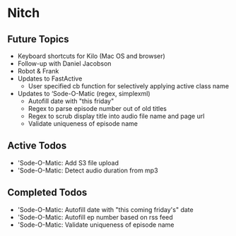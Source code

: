 Nitch
=====

## Future Topics

* Keyboard shortcuts for Kilo (Mac OS and browser)
* Follow-up with Daniel Jacobson
* Robot & Frank
* Updates to FastActive
	* User specified cb function for selectively applying active class name
* Updates to ‘Sode-O-Matic (regex, simplexml)
	* Autofill date with "this friday"
	* Regex to parse episode number out of old titles
	* Regex to scrub display title into audio file name and page url
	* Validate uniqueness of episode name

## Active Todos

* 'Sode-O-Matic: Add S3 file upload
* 'Sode-O-Matic: Detect audio duration from mp3

## Completed Todos

* 'Sode-O-Matic: Autofill date with "this coming friday's" date
* 'Sode-O-Matic: Autofill ep number based on rss feed
* 'Sode-O-Matic: Validate uniqueness of episode name
